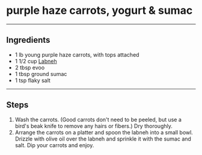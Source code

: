 # purple haze carrots, yogurt & sumac

---

## Ingredients

* 1 lb young purple haze carrots, with tops attached
* 1 1/2 cup [Labneh](https://github.com/EanNewton/on-vegetables/blob/main/Larder/Dairy/yogurt%20and%20labneh.md) 
* 2 tbsp evoo
* 1 tbsp ground sumac
* 1 tsp flaky salt

---

## Steps

1.  Wash the carrots. (Good carrots don't need to be peeled, but use a bird's beak knife to remove any hairs or fibers.) Dry thoroughly.
2.  Arrange the carrots on a platter and spoon the labneh into a small bowl. Drizzle with olive oil over the labneh and sprinkle it with the sumac and salt. Dip your carrots and enjoy.